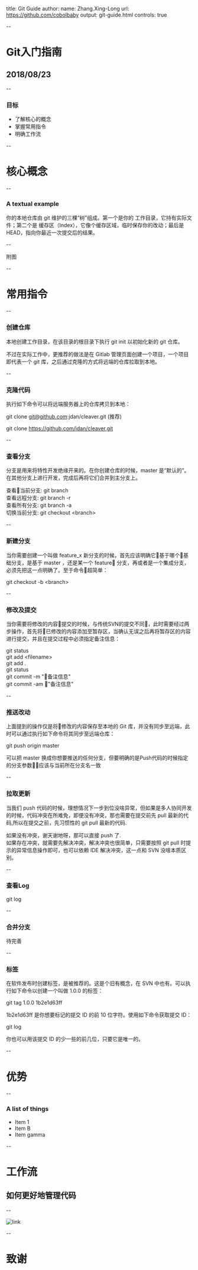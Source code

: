 title: Git Guide
author:
  name: Zhang.Xing-Long
  url: https://github.com/cobolbaby
output: git-guide.html
controls: true

--

# Git入门指南
## 2018/08/23

--

### 目标

* 了解核心的概念
* 掌握常用指令
* 明确工作流

--

# 核心概念

--

### A textual example

你的本地仓库由 git 维护的三棵“树”组成。第一个是你的 工作目录，它持有实际文件；第二个是 缓存区（Index），它像个缓存区域，临时保存你的改动；最后是 HEAD，指向你最近一次提交后的结果。

--

附图

--

# 常用指令

--

### 创建仓库

本地创建工作目录，在该目录的根目录下执行 git init 以初始化新的 git 仓库。

不过在实际工作中，更推荐的做法是在 Gitlab 管理页面创建一个项目，一个项目即代表一个 git 库，之后通过克隆的方式将远端的仓库拉取到本地。

--

### 克隆代码

执行如下命令可以将远端服务器上的仓库拷贝到本地：

git clone git@github.com:jdan/cleaver.git (推荐)

git clone https://github.com/jdan/cleaver.git

--

### 查看分支

分支是用来将特性开发绝缘开来的。在你创建仓库的时候，master 是“默认的”。在其他分支上进行开发，完成后再将它们合并到主分支上。

查看当前分支: git branch<br>
查看远程分支: git branch -r<br>
查看所有分支: git branch -a<br>
切换当前分支: git checkout <branch\><br>

--

### 新建分支

当你需要创建一个叫做 feature_x 新分支的时候，首先应该明确它基于哪个基础分支，是基于 master ，还是某一个 feature 分支，再或者是一个集成分支，必须先把这一点明确了。至于命令超简单：

git checkout -b <branch\>

--

### 修改及提交

当你需要将修改的内容提交的时候，与传统SVN的提交不同，此时需要经过两步操作，首先将已修改的内容添加至暂存区，当确认无误之后再将暂存区的内容进行提交，并且在提交过程中必须指定备注信息：

git status<br>
git add <filename\> <br>
git add .<br>
git status<br>
git commit -m "备注信息"<br>
git commit -am "备注信息"<br>

--

### 推送改动

上面提到的操作仅是将修改的内容保存至本地的 Git 库，并没有同步至远端，此时可以通过执行如下命令将其同步至远端仓库：

git push origin master

可以把 master 换成你想要推送的任何分支，但要明确的是Push代码的时候指定的分支参数应该与当前所在分支名一致

--

### 拉取更新

当我们 push 代码的时候，理想情况下一步到位没啥异常，但如果是多人协同开发的时候，代码冲突在所难免，即便没有冲突，那也需要在提交前先 pull 最新的代码,所以在提交之前，先习惯性的 git pull 最新的代码.

如果没有冲突，谢天谢地呀，那可以直接 push 了.<br>
如果存在冲突，就需要先解决冲突，解决冲突也很简单，只需要按照 git pull 时提示的异常信息操作即可，也可以依赖 IDE 解决冲突，这一点和 SVN 没啥本质区别。

--

### 查看Log

git log

--

### 合并分支

待完善

--

### 标签

在软件发布时创建标签，是被推荐的。这是个旧有概念，在 SVN 中也有。可以执行如下命令以创建一个叫做 1.0.0 的标签：

git tag 1.0.0 1b2e1d63ff

1b2e1d63ff 是你想要标记的提交 ID 的前 10 位字符。使用如下命令获取提交 ID：

git log

你也可以用该提交 ID 的少一些的前几位，只要它是唯一的。

--

# 优势

--

### A list of things

* Item 1
* Item B
* Item gamma

--

# 工作流
## 如何更好地管理代码

--

![link]()

--

# 致谢

